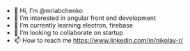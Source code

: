 - 👋 Hi, I’m @mriabchenko
- 👀 I’m interested in angular front end development
- 🌱 I’m currently learning electron, firebase
- 💞️ I’m looking to collaborate on startup
- 📫 How to reach me https://www.linkedin.com/in/nikolay-r/

<!---
mriabchenko/mriabchenko is a ✨ special ✨ repository because its `README.md` (this file) appears on your GitHub profile.
You can click the Preview link to take a look at your changes.
--->
